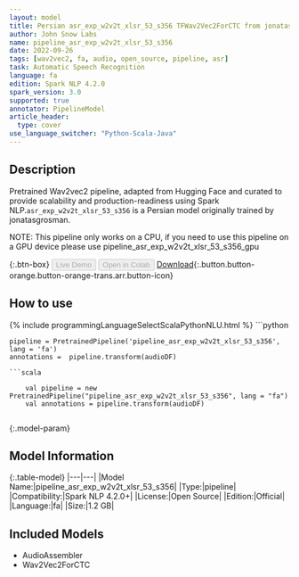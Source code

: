 ```yaml
---
layout: model
title: Persian asr_exp_w2v2t_xlsr_53_s356 TFWav2Vec2ForCTC from jonatasgrosman
author: John Snow Labs
name: pipeline_asr_exp_w2v2t_xlsr_53_s356
date: 2022-09-26
tags: [wav2vec2, fa, audio, open_source, pipeline, asr]
task: Automatic Speech Recognition
language: fa
edition: Spark NLP 4.2.0
spark_version: 3.0
supported: true
annotator: PipelineModel
article_header:
  type: cover
use_language_switcher: "Python-Scala-Java"
---
```


## Description

Pretrained Wav2vec2  pipeline, adapted from Hugging Face and curated to provide scalability and production-readiness using Spark NLP.`asr_exp_w2v2t_xlsr_53_s356` is a Persian model originally trained by jonatasgrosman.

NOTE: This pipeline only works on a CPU, if you need to use this pipeline on a GPU device please use pipeline_asr_exp_w2v2t_xlsr_53_s356_gpu

{:.btn-box}
<button class="button button-orange" disabled>Live Demo</button>
<button class="button button-orange" disabled>Open in Colab</button>
[Download](https://s3.amazonaws.com/auxdata.johnsnowlabs.com/public/models/pipeline_asr_exp_w2v2t_xlsr_53_s356_fa_4.2.0_3.0_1664207371022.zip){:.button.button-orange.button-orange-trans.arr.button-icon}

## How to use



<div class="tabs-box" markdown="1">
{% include programmingLanguageSelectScalaPythonNLU.html %}
```python

    pipeline = PretrainedPipeline('pipeline_asr_exp_w2v2t_xlsr_53_s356', lang = 'fa')
    annotations =  pipeline.transform(audioDF)
    
```
```scala

    val pipeline = new PretrainedPipeline("pipeline_asr_exp_w2v2t_xlsr_53_s356", lang = "fa")
    val annotations = pipeline.transform(audioDF)
    
```
</div>

{:.model-param}
## Model Information

{:.table-model}
|---|---|
|Model Name:|pipeline_asr_exp_w2v2t_xlsr_53_s356|
|Type:|pipeline|
|Compatibility:|Spark NLP 4.2.0+|
|License:|Open Source|
|Edition:|Official|
|Language:|fa|
|Size:|1.2 GB|

## Included Models

- AudioAssembler
- Wav2Vec2ForCTC